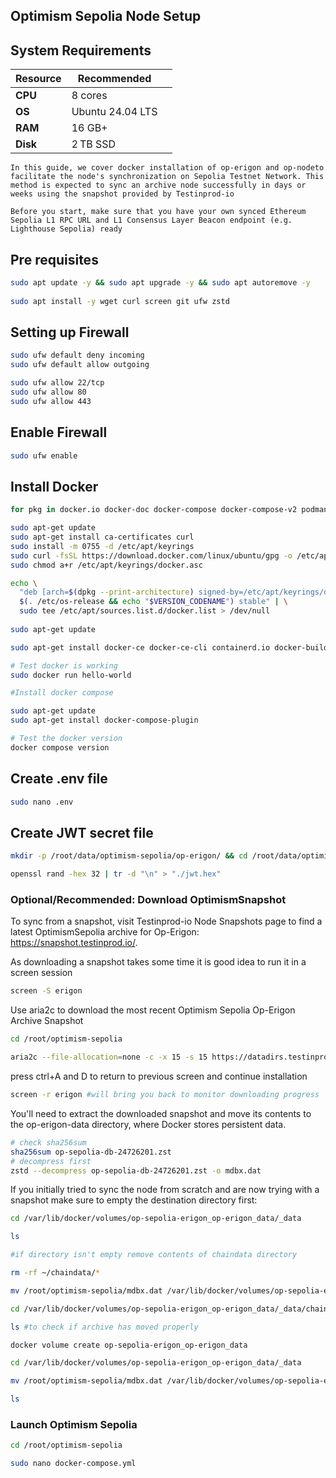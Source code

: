 ## Optimism Sepolia Node Setup

## System Requirements

| Resource | Recommended      |                                  |
| -------- | ---------------- | --------------------------------------- |
| **CPU**  | 8 cores 
| **OS**   | Ubuntu 24.04 LTS |
| **RAM**  | 16 GB+           |                                         |
| **Disk** | 2 TB SSD         


```text
In this guide, we cover docker installation of op-erigon and op-nodeto facilitate the node's synchronization on Sepolia Testnet Network. This method is expected to sync an archive node successfully in days or weeks using the snapshot provided by Testinprod-io

Before you start, make sure that you have your own synced Ethereum Sepolia L1 RPC URL and L1 Consensus Layer Beacon endpoint (e.g. Lighthouse Sepolia) ready
```

## Pre requisites
```bash
sudo apt update -y && sudo apt upgrade -y && sudo apt autoremove -y
​
sudo apt install -y wget curl screen git ufw zstd
```

## Setting up Firewall
```bash
sudo ufw default deny incoming
sudo ufw default allow outgoing

sudo ufw allow 22/tcp
sudo ufw allow 80
sudo ufw allow 443
```

## Enable Firewall
```bash
sudo ufw enable
```

## Install Docker

```bash
for pkg in docker.io docker-doc docker-compose docker-compose-v2 podman-docker containerd runc; do sudo apt-get remove $pkg; done

sudo apt-get update
sudo apt-get install ca-certificates curl
sudo install -m 0755 -d /etc/apt/keyrings
sudo curl -fsSL https://download.docker.com/linux/ubuntu/gpg -o /etc/apt/keyrings/docker.asc
sudo chmod a+r /etc/apt/keyrings/docker.asc

echo \
  "deb [arch=$(dpkg --print-architecture) signed-by=/etc/apt/keyrings/docker.asc] https://download.docker.com/linux/ubuntu \
  $(. /etc/os-release && echo "$VERSION_CODENAME") stable" | \
  sudo tee /etc/apt/sources.list.d/docker.list > /dev/null
  
sudo apt-get update

sudo apt-get install docker-ce docker-ce-cli containerd.io docker-buildx-plugin docker-compose-plugin

# Test docker is working
sudo docker run hello-world

#Install docker compose

sudo apt-get update
sudo apt-get install docker-compose-plugin

# Test the docker version
docker compose version
```

## Create .env file
```bash
sudo nano .env
```

## Create JWT secret file

```bash
mkdir -p /root/data/optimism-sepolia/op-erigon/ && cd /root/data/optimism-sepolia/op-erigon/

openssl rand -hex 32 | tr -d "\n" > "./jwt.hex"
```

### Optional/Recommended: Download OptimismSnapshot
To sync from a snapshot, visit Testinprod-io Node Snapshots page to find a latest OptimismSepolia archive for Op-Erigon: https://snapshot.testinprod.io/.

As downloading a snapshot takes some time it is good idea to run it in a screen session

```bash
screen -S erigon
```

Use aria2c to download the most recent Optimism Sepolia Op-Erigon Archive Snapshot

```bash
cd /root/optimism-sepolia

aria2c --file-allocation=none -c -x 15 -s 15 https://datadirs.testinprod.io/op-sepolia-db-24726201.zst
```
press ctrl+A and D to return to previous screen and continue installation

```bash
screen -r erigon #will bring you back to monitor downloading progress
```
You'll need to extract the downloaded snapshot and move its contents to the op-erigon-data directory, where Docker stores persistent data.

```bash
# check sha256sum
sha256sum op-sepolia-db-24726201.zst
# decompress first
zstd --decompress op-sepolia-db-24726201.zst -o mdbx.dat
```
If you initially tried to sync the node from scratch and are now trying with a snapshot make sure to empty the destination directory first:

```bash
cd /var/lib/docker/volumes/op-sepolia-erigon_op-erigon_data/_data 

ls 

#if directory isn't empty remove contents of chaindata directory

rm -rf ~/chaindata/*

mv /root/optimism-sepolia/mdbx.dat /var/lib/docker/volumes/op-sepolia-erigon_op-erigon_data/_data/chaindata

cd /var/lib/docker/volumes/op-sepolia-erigon_op-erigon_data/_data/chaindata

ls #to check if archive has moved properly
```

```bash
docker volume create op-sepolia-erigon_op-erigon_data

cd /var/lib/docker/volumes/op-sepolia-erigon_op-erigon_data/_data

mv /root/optimism-sepolia/mdbx.dat /var/lib/docker/volumes/op-sepolia-erigon_op-erigon_data/_data/

ls
```
### Launch Optimism Sepolia

```bash
cd /root/optimism-sepolia

sudo nano docker-compose.yml
```